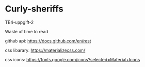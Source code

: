 # Curly-sheriffs
TE4-uppgift-2

Waste of time to read

github api: 
https://docs.github.com/en/rest 

css libarary: 
https://materializecss.com/ 

css icons: 
https://fonts.google.com/icons?selected=Material+Icons
